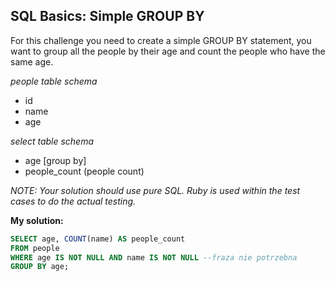 ## SQL Basics: Simple GROUP BY

For this challenge you need to create a simple GROUP BY statement, you want to group all the people by their age and count the people who have the same age.

*people table schema*
* id
* name
* age

*select table schema*
* age [group by]
* people_count (people count)

*NOTE: Your solution should use pure SQL. Ruby is used within the test cases to do the actual testing.*

**My solution:**

```sql
SELECT age, COUNT(name) AS people_count
FROM people 
WHERE age IS NOT NULL AND name IS NOT NULL --fraza nie potrzebna
GROUP BY age;
```  

